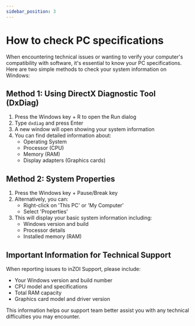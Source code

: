 ```yaml
---
sidebar_position: 3
---
```


# How to check PC specifications

When encountering technical issues or wanting to verify your computer's compatibility with software, it's essential to know your PC specifications. Here are two simple methods to check your system information on Windows:

## Method 1: Using DirectX Diagnostic Tool (DxDiag)

1. Press the Windows key + R to open the Run dialog
2. Type `dxdiag` and press Enter
3. A new window will open showing your system information
4. You can find detailed information about:
   - Operating System
   - Processor (CPU)
   - Memory (RAM)
   - Display adapters (Graphics cards)

## Method 2: System Properties

1. Press the Windows key + Pause/Break key
2. Alternatively, you can:
   - Right-click on 'This PC' or 'My Computer'
   - Select 'Properties'
3. This will display your basic system information including:
   - Windows version and build
   - Processor details
   - Installed memory (RAM)

## Important Information for Technical Support

When reporting issues to inZOI Support, please include:
- Your Windows version and build number
- CPU model and specifications
- Total RAM capacity
- Graphics card model and driver version

This information helps our support team better assist you with any technical difficulties you may encounter.